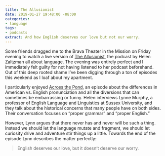 ```yaml
---
title: The Allusionist
date: 2019-01-27 19:48:00 -08:00
categories:
- language
tags:
- podcasts
extract: And how English deserves our love but not our worry.
---
```


Some friends dragged me to the Brava Theater in the Mission on Friday evening to watch a live version of [The Allusionist](https://www.theallusionist.org/), the podcast by Helen Zaltzman all about language. The evening was entirely perfect and I immediately felt guilty for not having listened to her podcast beforehand. Out of this deep rooted shame I’ve been digging through a ton of episodes this weekend as I loaf about my apartment. 

I particularly enjoyed [Across the Pond](https://www.theallusionist.org/allusionist/across-the-pond), an episode about the differences in American vs. English pronunciation and all the diversions that can sometimes be embarrassing or funny. Helen interviews Lynne Murphy, a professor of English Language and Linguistics at Sussex University, and they talk about the historical concerns that many people have on both sides. Their conversation focuses on “proper grammar” and “proper English.” 

However, Lynn argues that there never has and never will be such a thing. Instead we should let the language mutate and fragment, we should let curiosity drive and adventure stir things up a little. Towards the end of the episode Lynn describes the matter perfectly: 

> English deserves our love, but it doesn’t deserve our worry.
